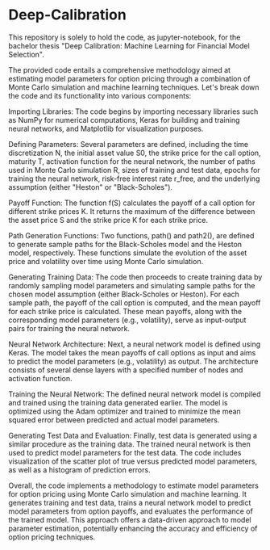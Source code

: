 # Deep-Calibration
This repository is solely to hold the code, as jupyter-notebook, for the bachelor thesis "Deep Calibration: Machine Learning for Financial Model Selection".

The provided code entails a comprehensive methodology aimed at estimating model parameters for option pricing through a combination of Monte Carlo simulation and machine learning techniques. Let's break down the code and its functionality into various components:

Importing Libraries: The code begins by importing necessary libraries such as NumPy for numerical computations, Keras for building and training neural networks, and Matplotlib for visualization purposes.

Defining Parameters: Several parameters are defined, including the time discretization N, the initial asset value S0, the strike price for the call option, maturity T, activation function for the neural network, the number of paths used in Monte Carlo simulation R, sizes of training and test data, epochs for training the neural network, risk-free interest rate r_free, and the underlying assumption (either "Heston" or "Black-Scholes").

Payoff Function: The function f(S) calculates the payoff of a call option for different strike prices K. It returns the maximum of the difference between the asset price S and the strike price K for each strike price.

Path Generation Functions: Two functions, path() and path2(), are defined to generate sample paths for the Black-Scholes model and the Heston model, respectively. These functions simulate the evolution of the asset price and volatility over time using Monte Carlo simulation.

Generating Training Data: The code then proceeds to create training data by randomly sampling model parameters and simulating sample paths for the chosen model assumption (either Black-Scholes or Heston). For each sample path, the payoff of the call option is computed, and the mean payoff for each strike price is calculated. These mean payoffs, along with the corresponding model parameters (e.g., volatility), serve as input-output pairs for training the neural network.

Neural Network Architecture: Next, a neural network model is defined using Keras. The model takes the mean payoffs of call options as input and aims to predict the model parameters (e.g., volatility) as output. The architecture consists of several dense layers with a specified number of nodes and activation function.

Training the Neural Network: The defined neural network model is compiled and trained using the training data generated earlier. The model is optimized using the Adam optimizer and trained to minimize the mean squared error between predicted and actual model parameters.

Generating Test Data and Evaluation: Finally, test data is generated using a similar procedure as the training data. The trained neural network is then used to predict model parameters for the test data. The code includes visualization of the scatter plot of true versus predicted model parameters, as well as a histogram of prediction errors.

Overall, the code implements a methodology to estimate model parameters for option pricing using Monte Carlo simulation and machine learning. It generates training and test data, trains a neural network model to predict model parameters from option payoffs, and evaluates the performance of the trained model. This approach offers a data-driven approach to model parameter estimation, potentially enhancing the accuracy and efficiency of option pricing techniques.
